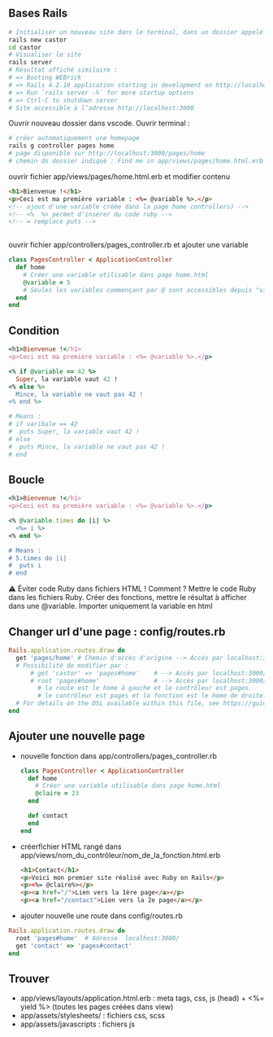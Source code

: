 ## Bases Rails
```bash
# Initialiser un nouveau site dans le terminal, dans un dossier appelé "castor"
rails new castor
cd castor
# Visualiser le site
rails server
# Résultat affiché similaire :
# => Booting WEBrick
# => Rails 4.2.10 application starting in development on http://localhost:3000
# => Run `rails server -h` for more startup options
# => Ctrl-C to shutdown server
# Site accessible à l’adresse http://localhost:3000
```
Ouvrir nouveau dossier dans vscode. Ouvrir terminal :
```bash
# créer automatiquement une homepage 
rails g controller pages home
# page disponible sur http://localhost:3000/pages/home
# chemin ds dossier indiqué : Find me in app/views/pages/home.html.erb
```
ouvrir fichier app/views/pages/home.html.erb et modifier contenu
```html
<h1>Bienvenue !</h1>
<p>Ceci est ma première variable : <%= @variable %>.</p>
<!-- ajout d'une variable créée dans la page home controllers) -->
<!-- <%  %> permet d'insérer du code ruby -->
<!-- = remplace puts -->
    
```
ouvrir fichier app/controllers/pages_controller.rb et ajouter une variable
```rb
class PagesController < ApplicationController
  def home
    # Créer une variable utilisable dans page home.html
    @variable = 5
    # Seules les variables commençant par @ sont accessibles depuis "views"
  end
end
```

## Condition
```rb
<h1>Bienvenue !</h1>
<p>Ceci est ma première variable : <%= @variable %>.</p>

<% if @variable == 42 %>
  Super, la variable vaut 42 !
<% else %>
  Mince, la variable ne vaut pas 42 !
<% end %>

# Means :
# if varibale == 42
#  puts Super, la variable vaut 42 !
# else
#  puts Mince, la variable ne vaut pas 42 !
# end
```

## Boucle
```rb
<h1>Bienvenue !</h1>
<p>Ceci est ma première variable : <%= @variable %>.</p>

<% @variable.times do |i| %>
  <%= i %>
<% end %>

# Means :
# 5.times do |i|
#  puts i
# end
```
:warning: Éviter code Ruby dans fichiers HTML ! Comment ? Mettre le code Ruby dans les fichiers Ruby.
Créer des fonctions, mettre le résultat à afficher dans une @variable. Importer uniquement la variable en html

## Changer url d'une page : config/routes.rb
```ruby
Rails.application.routes.draw do
  get 'pages/home' # Chemin d'accès d'origine --> Accès par localhost:3000/pages/home
  # Possibilité de modifier par :
      # get 'castor' => 'pages#home'    # --> Accès par localhost:3000/castor
      # root 'pages#home'               # --> Accès par localhost:3000/
        # la route est le home à gauche et le contrôleur est pages.
        # le contrôleur est pages et la fonction est le home de droite.
  # For details on the DSL available within this file, see https://guides.rubyonrails.org/routing.html
end
```

## Ajouter une nouvelle page
- nouvelle fonction dans app/controllers/pages_controller.rb
    ```ruby
    class PagesController < ApplicationController
      def home
        # Créer une variable utilisable dans page home.html
        @claire = 23
      end

      def contact
      end
    end
    ```
- créerfichier HTML rangé dans app/views/nom_du_contrôleur/nom_de_la_fonction.html.erb
    ```html
    <h1>Contact</h1>
    <p>Voici mon premier site réalisé avec Ruby on Rails</p>
    <p><%= @claire%></p>
    <p><a href="/">Lien vers la 1ère page</a></p>
    <p><a href="/contact">Lien vers la 2e page</a></p>
    ```
- ajouter nouvelle une route dans config/routes.rb
```ruby
Rails.application.routes.draw do
  root 'pages#home'  # Adresse  localhost:3000/
  get 'contact' => 'pages#contact'
end
```

## Trouver
- app/views/layouts/application.html.erb : meta tags, css, js (head) + <%= yield %> (toutes les pages créées dans view)
- app/assets/stylesheets/ : fichiers css, scss
- app/assets/javascripts : fichiers js
